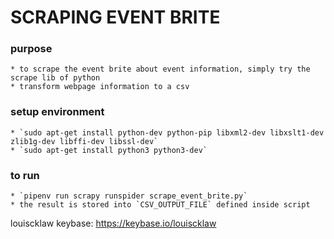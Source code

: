 # SCRAPING EVENT BRITE

### purpose
    * to scrape the event brite about event information, simply try the scrape lib of python
    * transform webpage information to a csv

### setup environment
    * `sudo apt-get install python-dev python-pip libxml2-dev libxslt1-dev zlib1g-dev libffi-dev libssl-dev`
    * `sudo apt-get install python3 python3-dev`

### to run
    * `pipenv run scrapy runspider scrape_event_brite.py`
    * the result is stored into `CSV_OUTPUT_FILE` defined inside script


louiscklaw
keybase: https://keybase.io/louiscklaw
